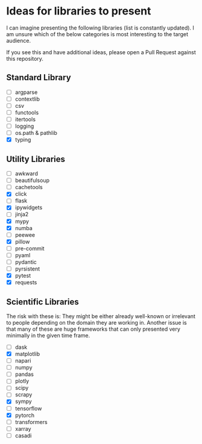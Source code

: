 # Ideas for libraries to present

I can imagine presenting the following libraries (list is constantly updated).
I am unsure which of the below categories is most interesting to the target
audience.

If you see this and have additional ideas, please open a Pull Request against
this repository.

## Standard Library

* [ ] argparse
* [ ] contextlib
* [ ] csv
* [ ] functools
* [ ] itertools
* [ ] logging
* [ ] os.path & pathlib
* [x] typing

## Utility Libraries

* [ ] awkward
* [ ] beautifulsoup
* [ ] cachetools
* [x] click
* [ ] flask
* [x] ipywidgets
* [ ] jinja2
* [x] mypy
* [x] numba
* [ ] peewee
* [x] pillow
* [ ] pre-commit
* [ ] pyaml
* [ ] pydantic
* [ ] pyrsistent
* [x] pytest
* [x] requests

## Scientific Libraries

The risk with these is: They might be either already well-known or irrelevant to people depending on the domain they are working in. Another issue is that many of these are huge frameworks that can only presented very minimally in the given time frame.

* [ ] dask
* [x] matplotlib
* [ ] napari
* [ ] numpy
* [ ] pandas
* [ ] plotly
* [ ] scipy
* [ ] scrapy
* [x] sympy
* [ ] tensorflow
* [x] pytorch
* [ ] transformers
* [ ] xarray
* [ ] casadi
